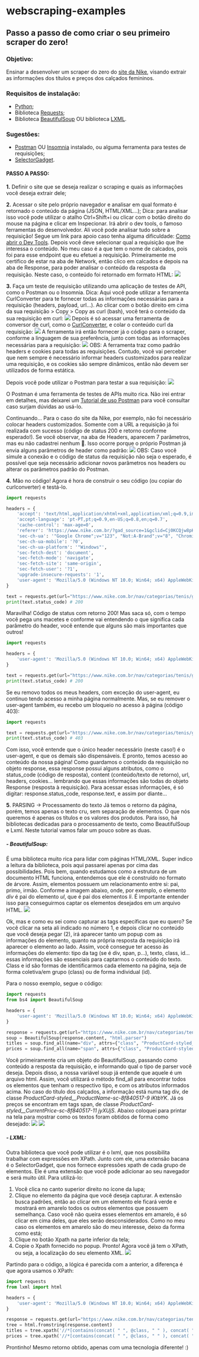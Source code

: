 # webscraping-examples
## Passo a passo de como criar o seu primeiro scraper do zero!
### Objetivo: 
Ensinar a desenvolver um scraper do zero do [site da Nike](https://www.nike.com.br/nav/categorias/tenis/genero/feminino/tipodeproduto/calcados), visando extrair as informações dos títulos e preços dos calçados femininos.
### Requisitos de instalação:
- [Python](https://www.python.org/downloads/);
- Biblioteca [Requests](https://pypi.org/project/requests/);
- Biblioteca [BeautifulSoup](https://www.crummy.com/software/BeautifulSoup/bs4/doc/#) OU biblioteca [LXML](https://lxml.de/installation.html).
### Sugestões:
- [Postman](https://www.postman.com/) OU [Insomnia](https://insomnia.rest/) instalado, ou alguma ferramenta para testes de requisições;
- [SelectorGadget](https://selectorgadget.com/).

#### PASSO A PASSO:
**1.** Definir o site que se deseja realizar o scraping e quais as informações você deseja extrair dele;

**2.** Acessar o site pelo próprio navegador e analisar em qual formato é retornado o conteúdo da página (JSON, HTML/XML…);
Dica: para analisar isso você pode utilizar o atalho Ctrl+Shift+i ou clicar com o botão direito do mouse na página e clicar em Inspecionar. Irá abrir o dev tools, o famoso ferramentas do desenvolvedor. Ali você pode analisar tudo sobre a requisição! Segue um link para apoio caso tenha alguma dificuldade: [Como abrir o Dev Tools](https://support.google.com/adsense/answer/10858959?hl=pt-BR#:~:text=Para%20abrir%20o%20DevTools%2C%20clique,%2C%20Linux%2C%20Chrome%20OS).
Depois você deve selecionar qual a requisição que lhe interessa o conteúdo. No meu caso é a que tem o nome de calcados, pois foi para esse endpoint que eu efetuei a requisição. Primeiramente me certifico de estar na aba de Network, então clico em calcados e depois na aba de Response, para poder analisar o conteúdo da resposta da requisição. Neste caso, o conteúdo foi retornado em formato HTML:
![](/images/check_response.png)

**3.** Faça um teste de requisição utilizando uma aplicação de testes de API, como o Postman ou o Insomnia.
Dica: Aqui você pode utilizar a ferramenta CurlConverter para te fornecer todas as informações necessárias para a requisição (headers, payload, url…). Ao clicar com o botão direito em cima da sua requisição > Copy > Copy as curl (bash), você terá o conteúdo da sua requisição em curl:
![](/images/copy_curl.png)
Depois é só acessar uma ferramenta de conversor de curl, como o [CurlConverter](https://curlconverter.com/), e colar o conteúdo curl da requisição:
![](/images/curlconverter.png)
A ferramenta irá então fornecer já o código para o scraper, conforme a linguagem de sua preferência, junto com todas as informações necessárias para a requisição:
![](/images/curlconverter2.png)
OBS: A ferramenta traz como padrão headers e cookies para todas as requisições. Contudo, você vai perceber que nem sempre é necessário informar headers customizados para realizar uma requisição, e os cookies são sempre dinâmicos, então não devem ser utilizados de forma estática.

Depois você pode utilizar o Postman para testar a sua requisição:
![](/images/postman_request.png)

O Postman é uma ferramenta de testes de APIs muito rica. Não irei entrar em detalhes, mas deixarei um [Tutorial de uso Postman](https://learning.postman.com/docs/introduction/overview/) para você consultar caso surjam dúvidas ao usá-lo.

Continuando... Para o caso do site da Nike, por exemplo, não foi necessário colocar headers customizados. Somente com a URL a requisição já foi realizada com sucesso (código de status 200 e retorno conforme esperado!). Se você observar, na aba de Headers, aparecem 7 parâmetros, mas eu não cadastrei nenhum 🤔. Isso ocorre porque o próprio Postman já envia alguns parâmetros de header como padrão:
![](/images/postman_headers_default.png)
OBS: Caso você simule a conexão e o código de status da requisição não seja o esperado, é possível que seja necessário adicionar novos parâmetros nos headers ou alterar os parâmetros padrão do Postman.

**4.** Mão no código! Agora é hora de construir o seu código (ou copiar do curlconverter) e testá-lo.

```python
import requests

headers = {
    'accept': 'text/html,application/xhtml+xml,application/xml;q=0.9,image/avif,image/webp,image/apng,*/*;q=0.8,application/signed-exchange;v=b3;q=0.7',
    'accept-language': 'pt-PT,pt;q=0.9,en-US;q=0.8,en;q=0.7',
    'cache-control': 'max-age=0',
    'referer': 'https://www.nike.com.br/?gad_source=1&gclid=Cj0KCQjw8pKxBhD_ARIsAPrG45lu19se-z4tPHw_pGBQMeKBwcaN0JvmTj8mpNTK0mVFMQSe3Qf-BPsaAtZWEALw_wcB',
    'sec-ch-ua': '"Google Chrome";v="123", "Not:A-Brand";v="8", "Chromium";v="123"',
    'sec-ch-ua-mobile': '?0',
    'sec-ch-ua-platform': '"Windows"',
    'sec-fetch-dest': 'document',
    'sec-fetch-mode': 'navigate',
    'sec-fetch-site': 'same-origin',
    'sec-fetch-user': '?1',
    'upgrade-insecure-requests': '1',
    'user-agent': 'Mozilla/5.0 (Windows NT 10.0; Win64; x64) AppleWebKit/537.36 (KHTML, like Gecko) Chrome/123.0.0.0 Safari/537.36',
}

text = requests.get(url="https://www.nike.com.br/nav/categorias/tenis/genero/feminino/tipodeproduto/calcados", headers=headers)
print(text.status_code) # 200
```

Maravilha! Código de status com retorno 200! Mas saca só, com o tempo você pega uns macetes e conforme vai entendendo o que significa cada parâmetro do header, você entende que alguns são mais importantes que outros!

```python
import requests

headers = {
    'user-agent': 'Mozilla/5.0 (Windows NT 10.0; Win64; x64) AppleWebKit/537.36 (KHTML, like Gecko) Chrome/123.0.0.0 Safari/537.36',
}

text = requests.get(url="https://www.nike.com.br/nav/categorias/tenis/genero/feminino/tipodeproduto/calcados", headers=headers)
print(text.status_code) # 200
```

Se eu removo todos os meus headers, com exceção do user-agent, eu continuo tendo acesso a minha página normalmente. Mas, se eu remover o user-agent também, eu recebo um bloqueio no acesso à página (código 403):

```python
import requests

text = requests.get(url="https://www.nike.com.br/nav/categorias/tenis/genero/feminino/tipodeproduto/calcados")
print(text.status_code) # 403
```

Com isso, você entende que o único header necessário (neste caso!) é o user-agent, e que os demais são dispensáveis. E pronto, temos acesso ao conteúdo da nossa página! Como guardamos o conteúdo da requisição no objeto response, essa response possui alguns atributos, como o status_code (código de resposta), content (conteúdo/texto de retorno), url, headers, cookies… lembrando que essas informações são todas do objeto Response (resposta à requisição). Para acessar essas informações, é só digitar: response.status_code, response.text, e assim por diante…

**5**. PARSING -> Processamento do texto
Já temos o retorno da página, porém, temos apenas o texto cru, sem separação de elementos. O que nós queremos é apenas os títulos e os valores dos produtos. Para isso, há bibliotecas dedicadas para o processamento de texto, como BeautifulSoup e Lxml. Neste tutorial vamos falar um pouco sobre as duas.

##### *- BeautifulSoup:*
É uma biblioteca muito rica para lidar com páginas HTML/XML. Super indico a leitura da biblioteca, pois aqui passarei apenas por cima das possibilidades. Pois bem, quando estudamos como a estrutura de um documento HTML funciona, entendemos que ele é construído no formato de árvore. Assim, elementos possuem um relacionamento entre si: pai, primo, irmão. Conforme a imagem abaixo, onde, por exemplo, o elemento *div* é pai do elemento *ul*, que é pai dos elementos *li*. É importante entender isso para conseguirmos captar os elementos desejados em um arquivo HTML.
![](/images/html_dom.png)

Ok, mas e como eu sei como capturar as tags específicas que eu quero? Se você clicar na seta ali indicado no número 1, e depois clicar no conteúdo que você deseja pegar (2), irá aparecer tanto um popup com as informações do elemento, quanto na própria resposta da requisição irá aparecer o elemento ao lado. Assim, você consegue ter acesso às informações do elemento: tipo da tag (se é div, span, p…), texto, class, id… essas informações são essenciais para captarmos o conteúdo do texto. Class e id são formas de identificarmos cada elemento na página, seja de forma coletiva/em grupo (class) ou de forma individual (id). 

Para o nosso exemplo, segue o código:
```python
import requests
from bs4 import BeautifulSoup

headers = {
    'user-agent': 'Mozilla/5.0 (Windows NT 10.0; Win64; x64) AppleWebKit/537.36 (KHTML, like Gecko) Chrome/123.0.0.0 Safari/537.36',
}

response = requests.get(url="https://www.nike.com.br/nav/categorias/tenis/genero/feminino/tipodeproduto/calcados", headers=headers)
soup = BeautifulSoup(response.content, "html.parser")
titles = soup.find_all(name="div", attrs={"class", "ProductCard-styled__ProductName-sc-8f840517-9 iKtbYK"})
prices = soup.find_all(name="span", attrs={"class", "ProductCard-styled__CurrentPrice-sc-8f840517-11 jyXUjS"})
```
Você primeiramente cria um objeto do BeautifulSoup, passando como conteúdo a resposta da requisição, e informando qual o tipo de parser você deseja. Depois disso, a nossa variável soup já entende que aquele é um arquivo html. Assim, você utilizará o método find_all para encontrar todos os elementos que tenham o respectivo tipo, e com os atributos informados acima. No caso do título dos calçados, a informação está numa tag div, de classe *ProductCard-styled__ProductName-sc-8f840517-9 iKtbYK*. Já os preços se encontram em tags span, de classe *ProductCard-styled__CurrentPrice-sc-8f840517-11 jyXUjS*. Abaixo coloquei para printar na tela para mostrar como os textos foram obtidos de forma como desejado:
![](/images/comparison_terminal.png)
![](/images/comparison_site.png)

##### *- LXML:*
Outra biblioteca que você pode utilizar é o lxml, que nos possibilita trabalhar com expressões em XPath. Junto com ele, uma extensão bacana é o SelectorGadget, que nos fornece expressões xpath de cada grupo de elementos. Ele é uma extensão que você pode adicionar ao seu navegador e será muito útil. Para utilizá-lo:
1. Você clica no canto superior direito no ícone da lupa;
2. Clique no elemento da página que você deseja capturar. A extensão busca padrões, então ao clicar em um elemento ele ficará verde e mostrará em amarelo todos os outros elementos que possuem semelhança. Caso você não queira esses elementos em amarelo, é só clicar em cima deles, que eles serão desconsiderados. Como no meu caso os elementos em amarelo são do meu interesse, deixo da forma como está;
3. Clique no botão Xpath na parte inferior da tela;
4. Copie o Xpath fornecido no popup. Pronto! Agora você já tem o XPath, ou seja, a localização do seu elemento XML.
![](/images/selector_elements.png)

Partindo para o código, a lógica é parecida com a anterior, a diferença é que agora usamos o XPath:
```python
import requests
from lxml import html

headers = {
    'user-agent': 'Mozilla/5.0 (Windows NT 10.0; Win64; x64) AppleWebKit/537.36 (KHTML, like Gecko) Chrome/123.0.0.0 Safari/537.36',
}

response = requests.get(url="https://www.nike.com.br/nav/categorias/tenis/genero/feminino/tipodeproduto/calcados", headers=headers)
tree = html.fromstring(response.content)
titles = tree.xpath('//*[contains(concat( " ", @class, " " ), concat( " ", "iKtbYK", " " ))]')
prices = tree.xpath('//*[contains(concat( " ", @class, " " ), concat( " ", "jyXUjS", " " ))]')
```
Prontinho! Mesmo retorno obtido, apenas com uma tecnologia diferente! :)
